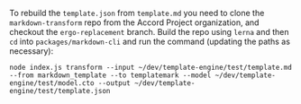 To rebuild the `template.json` from `template.md` you need to clone the `markdown-transform` repo from the Accord Project organization, and checkout the `ergo-replacement` branch. Build the repo using `lerna` and then `cd` into `packages/markdown-cli` and run the command (updating the paths as necessary): 

```
node index.js transform --input ~/dev/template-engine/test/template.md --from markdown_template --to templatemark --model ~/dev/template-engine/test/model.cto --output ~/dev/template-engine/test/template.json
```